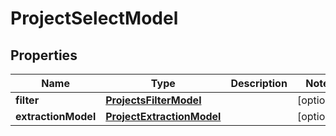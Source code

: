 

# ProjectSelectModel


## Properties

| Name | Type | Description | Notes |
|------------ | ------------- | ------------- | -------------|
|**filter** | [**ProjectsFilterModel**](ProjectsFilterModel.md) |  |  [optional] |
|**extractionModel** | [**ProjectExtractionModel**](ProjectExtractionModel.md) |  |  [optional] |



